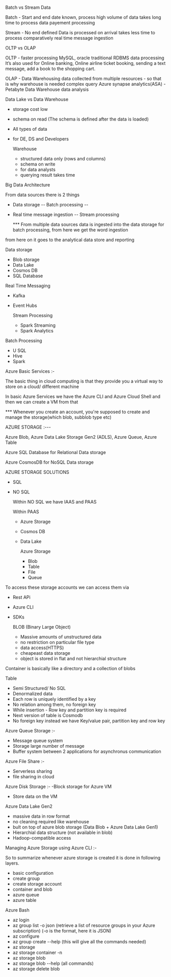 Batch vs Stream Data  

Batch - Start and end date known, process high volume of data
        takes long time to process data 
        payement processing
        

Stream - No end defined 
         Data is processed on arrival 
         takes less time to process comparatively 
         real time message ingestion


OLTP vs OLAP 

OLTP - faster processing 
       MySQL, oracle 
       traditional RDBMS
       data processing 
       It’s also used for Online banking, Online airline ticket booking, sending a text message, add a book to the shopping cart.

OLAP - Data Warehousing
       data collected from multiple resources - so that is why warehouse is needed
       complex query
       Azure synapse analytics(ASA) - Petabyte Data Warehouse
       data analysis


Data Lake vs Data Warehouse 

- storage cost low
- schema on read (The schema is defined after the data is loaded)
- All types of data
- for DE, DS and Developers

  Warehouse

  - structured data only (rows and columns)
  - schema on write
  - for data analysts
  - querying result takes time
 

Big Data Architecture 


From data sources there is 2 things
- Data storage -- Batch processing -- 
- Real time message ingestion -- Stream processing

  *** From multiple data sources data is ingested into the data storage for batch processing, from here we get the word ingestion

from here on it goes to the analytical data store and reporting

Data storage 
- Blob storage
- Data Lake
- Cosmos DB
- SQL Database

Real Time Messaging 
- Kafka
- Event Hubs

  Stream Processing
  - Spark Streaming
  - Spark Analytics

Batch Processing 
- U SQL
- Hive
- Spark

Azure Basic Services :- 

The basic thing in cloud computing is that they provide you a virtual way to store on a cloud/ different machine

In basic Azure Services we have the Azure CLI and Azure Cloud Shell and then we can create a VM from that 

*** Whenever you create an account, you're supposed to create and manage the storage(which blob, subblob type etc)

AZURE STORAGE :---

Azure Blob, Azure Data Lake Storage Gen2 (ADLS), Azure Queue, Azure Table

Azure SQL Database for Relational Data storage

Azure CosmosDB for NoSQL Data storage


AZURE STORAGE SOLUTIONS 
- SQL
- NO SQL

  Within NO SQL we have IAAS and PAAS

  Within PAAS
  - Azure Storage
  - Cosmos DB
  - Data Lake
 
    Azure Storage
    - Blob
    - Table
    - File
    - Queue
   
To access these storage accounts we can access them via 
- Rest APi
- Azure CLI
- SDKs

  BLOB (Binary Large Object)

  - Massive amounts of unstructured data
  - no restriction on particular file type
  - data access(HTTPS)
  - cheapeast data storage
  - object is stored in flat and not hierarchial structure


Container is basically like a directory and a collection of blobs

  Table 
  - Semi Structured/ No SQL
  - Denormalized data
  - Each row is uniquely identified by a key
  - No relation among them, no foreign key
  - While insertion - Row key and partition key is required
  - Next version of table is Cosmodb
  - No foreign key instead we have Key/value pair, partition key and row key

Azure Queue Storage :-
- Message queue system
- Storage large number of message
- Buffer system between 2 applications for asynchronus communication

Azure File Share :-
- Serverless sharing
- file sharing in cloud

Azure Disk Storage :-
-Block storage for Azure VM
- Store data on the VM


Azure Data Lake Gen2
- massive data in row format
- no cleaning required like warehouse
- bult on top of azure blob storage (Data Blob + Azure Data Lake Gen1)
- Hierarchial data structure (not available in blob)
- Hadoop-compatible access


Managing Azure Storage using Azure CLI :-

So to summarize whenever azure storage is created it is done in following layers. 
- basic configuration
- create group
- create storage account
- container and blob
- azure queue
- azure table
       

Azure Bash 

- az login
- az group list -o json (retrieve a list of resource groups in your Azure subscription) (-o is the format, here it is JSON)
- az configure
- az group create --help (this will give all the commands needed)
- az storage
- az storage container -n
- az storage blob
- az storage blob --help (all commands)
- az storage delete blob
